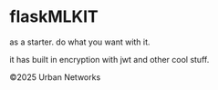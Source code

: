 # flaskMLKIT
as a starter. do what you want with it.

it has built in encryption with jwt and other cool stuff.

©2025 Urban Networks
